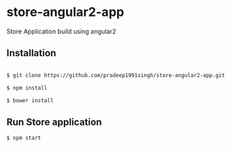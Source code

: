 # store-angular2-app
Store Application build using angular2

## Installation

```sh

$ git clone https://github.com/pradeep1991singh/store-angular2-app.git

$ npm install

$ bower install
```

## Run Store application

```sh
$ npm start
```
